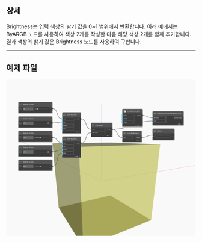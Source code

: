 ## 상세
Brightness는 입력 색상의 밝기 값을 0~1 범위에서 반환합니다. 아래 예에서는 ByARGB 노드를 사용하여 색상 2개를 작성한 다음 해당 색상 2개를 함께 추가합니다. 결과 색상의 밝기 값은 Brightness 노드를 사용하여 구합니다.
___
## 예제 파일

![Brightness](./DSCore.Color.Brightness_img.jpg)

